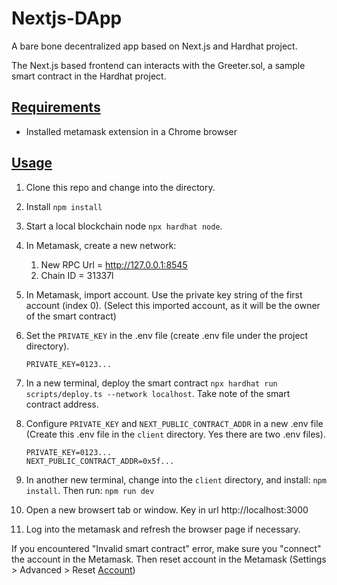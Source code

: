 # Nextjs-DApp

A bare bone decentralized app based on Next.js and Hardhat project.

The Next.js based frontend can interacts with the Greeter.sol, a sample smart contract in the Hardhat project.

## [Requirements](Requirements)

-   Installed metamask extension in a Chrome browser

## [Usage](Usage)

1. Clone this repo and change into the directory.
2. Install `npm install`
3. Start a local blockchain node `npx hardhat node`.
4. In Metamask, create a new network:
    1. New RPC Url = http://127.0.0.1:8545
    2. Chain ID = 31337l
5. In Metamask, import account. Use the private key string of the first account (index 0). (Select this imported account, as it will be the owner of the smart contract)
6. Set the `PRIVATE_KEY` in the .env file (create .env file under the project directory).
    ```
    PRIVATE_KEY=0123...
    ```

7. In a new terminal, deploy the smart contract `npx hardhat run scripts/deploy.ts --network localhost`. Take note of the smart contract address.
8. Configure `PRIVATE_KEY` and `NEXT_PUBLIC_CONTRACT_ADDR` in a new .env file (Create this .env file in the `client` directory. Yes there are two .env files). 
    ```
    PRIVATE_KEY=0123...
    NEXT_PUBLIC_CONTRACT_ADDR=0x5f...
    ```
9. In another new terminal, change into the `client` directory, and install: `npm install`. Then run: `npm run dev`
10. Open a new browsert tab or window. Key in url http://localhost:3000
11. Log into the metamask and refresh the browser page if necessary.

If you encountered "Invalid smart contract" error, make sure you "connect" the account in the Metamask. Then reset account in the Metamask (Settings > Advanced > Reset [Account](Account))
